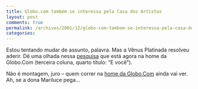 ```yaml
---
title: Globo.com também se interessa pela Casa dos Artistas
layout: post
comments: true
permalink: /archives/2001/12/globo-com-tambem-se-interessa-pela-casa-dos-artistas.html/
categories:
---
```

Estou tentando mudar de assunto, palavra. Mas a Vênus Platinada resolveu aderir. Dê uma olhada nessa [pesquisa][1] que está agora na home da Globo.Com (terceira coluna, quarto título: &#8220;E você&#8221;).

Não é montagem, juro &#8211; quem correr na <a href="http://www.globo.com" >home da Globo.Com</a> ainda vai ver. Ah, se a dona Mariluce pega&#8230;

 [1]: /img/blig/evoce.jpg

